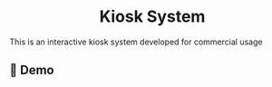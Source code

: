 <h1 id="title" align="center">Kiosk System</h1>

<p id="description">This is an interactive kiosk system developed for commercial usage</p>

<h2>🚀 Demo</h2> 
